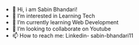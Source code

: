- 👋 Hi, i am Sabin Bhandari!
- 👀 I’m interested in Learning Tech
- 🌱 I’m currently learning Web Development
- 💞️ I’m looking to collaborate on Youtube
- 📫 How to reach me: Linkedin- sabin-bhandari11
